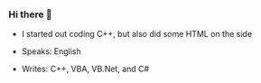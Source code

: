 ### Hi there 👋

- I started out coding C++, but also did some HTML on the side

- Speaks:
 English
- Writes: 
  C++,
 VBA,
 VB.Net, and
  C#

<!--
**ChessFox/ChessFox** is a ✨ _special_ ✨ repository because its `README.md` (this file) appears on your GitHub profile.

Here are some ideas to get you started:

- 🔭 I’m currently working on ...
- 🌱 I’m currently learning ...
- 👯 I’m looking to collaborate on ...
- 🤔 I’m looking for help with ...
- 💬 Ask me about ...
- 📫 How to reach me: ...
- 😄 Pronouns: ...
- ⚡ Fun fact: ...
-->
